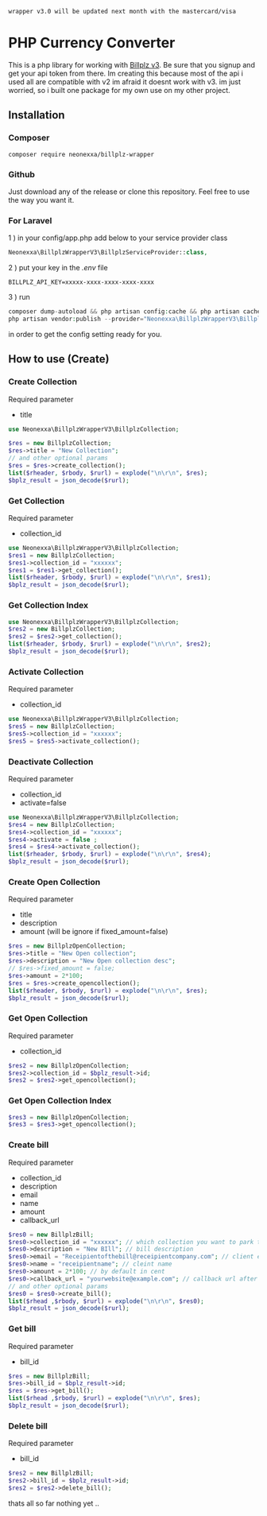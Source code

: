 ```
wrapper v3.0 will be updated next month with the mastercard/visa
```

# PHP Currency Converter

This is a php library for working with [Billplz v3](https://www.billplz.com/api). Be sure that you signup and get your api token from there. Im creating this because most of the api i used all are compatible with v2 im afraid it doesnt work with v3. im just worried, so i built one package for my own use on my other project. 

## Installation

### Composer

```composer require neonexxa/billplz-wrapper```

### Github

Just download any of the release or clone this repository. Feel free to use the way you want it.

### For Laravel 

1 ) in your config/app.php add below to your service provider class

```php
Neonexxa\BillplzWrapperV3\BillplzServiceProvider::class,
```

2 ) put your key in the *.env* file

```
BILLPLZ_API_KEY=xxxxx-xxxx-xxxx-xxxx-xxxx
```

3 ) run 

```php
composer dump-autoload && php artisan config:cache && php artisan cache:clear
php artisan vendor:publish --provider="Neonexxa\BillplzWrapperV3\BillplzServiceProvider"
```
in order to get the config setting ready for you.

## How to use (Create)

### Create Collection

Required parameter
- title

```php
use Neonexxa\BillplzWrapperV3\BillplzCollection;

$res = new BillplzCollection;
$res->title = "New Collection";
// and other optional params
$res = $res->create_collection();
list($rheader, $rbody, $rurl) = explode("\n\r\n", $res);
$bplz_result = json_decode($rurl);
```

### Get Collection

Required parameter
- collection_id 

```php
use Neonexxa\BillplzWrapperV3\BillplzCollection;
$res1 = new BillplzCollection;
$res1->collection_id = "xxxxxx";
$res1 = $res1->get_collection();
list($rheader, $rbody, $rurl) = explode("\n\r\n", $res1);
$bplz_result = json_decode($rurl);
```

### Get Collection Index

```php
use Neonexxa\BillplzWrapperV3\BillplzCollection;
$res2 = new BillplzCollection;
$res2 = $res2->get_collection();
list($rheader, $rbody, $rurl) = explode("\n\r\n", $res2);
$bplz_result = json_decode($rurl);
```

### Activate Collection

Required parameter
- collection_id 

```php
use Neonexxa\BillplzWrapperV3\BillplzCollection;
$res5 = new BillplzCollection;
$res5->collection_id = "xxxxxx";
$res5 = $res5->activate_collection();
```

### Deactivate Collection

Required parameter
- collection_id 
- activate=false

```php
use Neonexxa\BillplzWrapperV3\BillplzCollection;
$res4 = new BillplzCollection;
$res4->collection_id = "xxxxxx";
$res4->activate = false ;
$res4 = $res4->activate_collection();
list($rheader, $rbody, $rurl) = explode("\n\r\n", $res4);
$bplz_result = json_decode($rurl);
```

### Create Open Collection

Required parameter
- title 
- description
- amount (will be ignore if fixed_amount=false)

```php
$res = new BillplzOpenCollection;
$res->title = "New Open collection";
$res->description = "New Open collection desc";
// $res->fixed_amount = false;
$res->amount = 2*100;
$res = $res->create_opencollection();
list($rheader, $rbody, $rurl) = explode("\n\r\n", $res);
$bplz_result = json_decode($rurl);
```

### Get Open Collection

Required parameter
- collection_id

```php
$res2 = new BillplzOpenCollection;
$res2->collection_id = $bplz_result->id;
$res2 = $res2->get_opencollection();
```

### Get Open Collection Index

```php
$res3 = new BillplzOpenCollection;
$res3 = $res3->get_opencollection();
```

### Create bill

Required parameter
- collection_id
- description
- email
- name
- amount
- callback_url

```php
$res0 = new BillplzBill;
$res0->collection_id = "xxxxxx"; // which collection you want to park this bill under
$res0->description = "New BIll"; // bill description
$res0->email = "Receipientofthebill@receipientcompany.com"; // client email
$res0->name = "receipientname"; // cleint name
$res0->amount = 2*100; // by default in cent
$res0->callback_url = "yourwebsite@example.com"; // callback url after execution
// and other optional params
$res0 = $res0->create_bill();
list($rhead ,$rbody, $rurl) = explode("\n\r\n", $res0);
$bplz_result = json_decode($rurl);
```

### Get bill

Required parameter
- bill_id

```php
$res = new BillplzBill;
$res->bill_id = $bplz_result->id;
$res = $res->get_bill();
list($rhead ,$rbody, $rurl) = explode("\n\r\n", $res);
$bplz_result = json_decode($rurl);
```

### Delete bill

Required parameter
- bill_id

```php
$res2 = new BillplzBill;
$res2->bill_id = $bplz_result->id;
$res2 = $res2->delete_bill();
```

thats all so far nothing yet ..